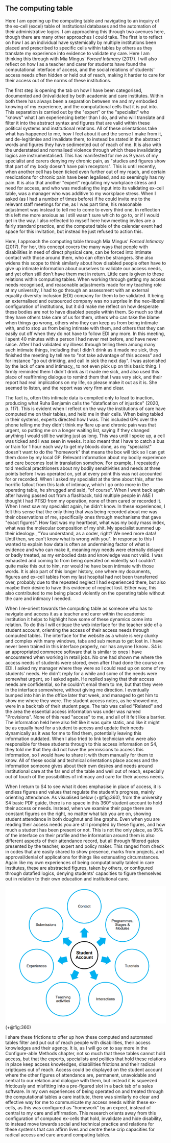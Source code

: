 ## The computing table

Here I am opening up the computing table and navigating to an inquiry of the ex-cell (excel) table of institutional databases and the automation of their administrative logics. I am approaching this through two avenues here, though there are many other approaches I could take. The first is to reflect on how I as an individual have systemically by multiple institutions been placed and prescribed to specific cells within tables by others as they translate my experience into evidence to validate my care. Here I am thinking this through with Mia Mingus' *Forced Intimacy* (2017). I will also reflect on how I as a teacher and carer for students have found the computational interface of access, and the social relations of students' access needs often hidden or held out of reach, making it harder to care for their access out of the norms of these institutions.

The first step is opening the tab on how I have been categorised, documented and (in)validated by both academic and care institutes. Within both there has always been a separation between me and my embodied knowing of my experience, and the computational cells that it is put into. This separation is carried out by the "expert" or the "specialist" who "knows" what I am experiencing better than I do, and who will translate and filter it into the abstract syntax and figures that are valid within these political systems and institutional relations. All of these orientations take what has happened to me, how I feel about it and the sense I make from it, and de-legitimise and invalidate them, to instead be stated in the abstract words and figures they have sedimented out of reach of me. It is also with the understated and normalised violence through which these invalidating logics are instrumentalised. This has manifested for me as 9 years of my specialist and carers denying my chronic pain, as "studies and figures show that part of my body doesn't have pain receptors". This is until recently, when another cell has been ticked even further out of my reach, and certain medications for chronic pain have been legalised, and so seemingly has my pain. It is also that another "expert" regulating my workplace stress and need for access, and who was mediating the input into its validating ex-cell table, was a manager who was additive to my workplace stress. When I asked (as I had a number of times before) if he could invite me to the relevant staff meetings for me, as I was part time, his reasonable adjustment was instead to tell me to come to every third one. In reflection this left me more anxious as I still wasn't sure which to go to, or if I would get in the way. I also reflected to myself here how meeting invites are a fairly standard practice, and the computed table of the calendar event had space for this invitation, but instead he just refused to action this.

Here, I approach the computing table through Mia Mingus' *Forced Intimacy* (2017). For her, this concept covers the many ways that people with disabilities in need of direct physical care, can be forced into intimate contact with those around them, who can often be strangers. She also widens this scope to think similarly about how disabled people often have to give up intimate information about ourselves to validate our access needs, and yet often still don't have them met in return. Little care is given to these relations within computing tables. When working through getting my access needs recognised, and reasonable adjustments made for my teaching role at my university, I had to go through an assessment with an external equality diversity inclusion (EDI) company for them to be validated. It being an externalised and outsourced company was no surprise in the neo-liberal configuration of institutions, but it did make me reflect on how desperate these bodies are not to have disabled people within them. So much so that they have others take care of us for them, others who can take the blame when things go wrong, others who they can keep us from being intimate with, and to stop us from being intimate with them, and others that they can easily cut off when they do not have to follow EDI any more. In this meeting, I spent 40 minutes with a person I had never met before, and have never since. After I had validated my illness through telling them among many such intimate things, including that I didn't drink as it made me sick, they finished the meeting by tell me to "not take advantage of this access" and for instance "go out drinking, and call in sick the next day". I was astonished by the lack of care and intimacy,, to not even pick up on this basic thing. I firmly reminded them I didn't drink as it made me sick, and also used this place of reaffirming dialogue to remind them that I was very sick, and their report had real implications on my life, so please make it out as it is. She seemed to listen, and the report was very firm and clear.

The fact is, often this intimate data is compiled only to lead to inaction, producing what Ruha Benjamin calls the "datafication of injustice" (2020, p. 117). This is evident when I reflect on the way the institutions of care have computed me on their tables, and held me in their cells. When being tabled in their systems, experts directed how I was. This included GPs over the phone telling me they didn't think my flare up and chronic pain was that urgent, so putting me on a longer waiting list, saying if they changed anything I would still be waiting just as long. This was until I spoke up, a cell was ticked and I was seen in weeks. It also meant that I have to catch a bus or train for 1 hour each way to get my bloods done, as my "specialist" doesn't want to do the "homework" that means the box will tick so I can get them done by my local GP. Relevant information about my bodily experience and care becomes lost in translation somehow. For example, I repeatedly told medical practitioners about my bodily sensitivities and needs at three points before I was operated on, yet at every point this was not accounted for or recorded. When I asked my specialist at the time about this, after the horrific fallout from this lack of intimacy, which I go onto more in the operating table, he shrugged and said, "of course". When I went back again after having passed out from a flashback, told multiple people in A&E I thought I had PTSD from my operation, none of them cared or recorded it. When I next saw my specialist again, he didn't know. In these experiences, I felt this sense that the only thing that was being recorded about me was their observations of me, specifically ones through mechanisms that gave "exact figures". How fast was my heartbeat, what was my body mass index, what was the molecular composition of my shit. My specialist summed up their ideology:, "You understand, as a coder, right? We need more data! Until then, we can't know what is wrong with you". In response to this I wanted to explain how data is often an undermining factor of what is evidence and who can make it, meaning myy needs were eternally delayed or badly treated, as my embodied data and knowledge was not valid. I was exhausted and coming to from being operated on violently so I couldn't quite make this out to him, nor would he have been intimate with those words. It is also part of this longer history, one where my documents, figures and ex-cell tables from my last hospital had not been transferred over, probably due to the repeated neglect I had experienced there, but also maybe their desire to have this evidence of neglect lost. Either way, this also contributed to me being placed violently on the operating table without the care and intimacy I needed.

When I re-orient towards the computing table as someone who has to navigate and access it as a teacher and carer within the academic institution it helps to highlight how some of these dynamics come into relation. To do this I will critique the web interface for the teacher side of a student account, orienting the access of their access needs through computed tables. The interface for the website as a whole is very clunky and complex with many windows, tabs and sub menus to get lost in. I have never been trained in this interface properly, nor has anyone I know.. S4 is an appropriated commerce software that is similar to ones I have encountered when working in retail jobs. No one had shown me where the access needs of students were stored, even after I had done the course on EDI. I asked my manager where they were so I could read up on some of my students' needs. He didn't reply for a while and some of the needs were somewhat urgent, so I asked again. He replied saying that their access needs are confidential, so he couldn't email them to me, but that they were in the interface somewhere, without giving me direction. I eventually bumped into him in the office later that week, and managed to get him to show me where they were. The student access notes, as he showed me, were in a back tab of their student page. The tab was called "Related" and the area the essential access information was under was named "Provisions". None of this read "access" to me, and all of it felt like a barrier. The information held here also felt like it was quite static, and like it might be as equally hard for a student to access and update their needs dynamically as it was for me to find them, potentially leaving this information outdated. When I also tried to link technician who were also responsible for these students through to this access information on S4, they told me that they did not have the permissions to access this information, so I would have to share it with them manually for them to know. All of these social and technical orientations place access and the information someone gives about their own desires and needs around institutional care at the far end of the table and well out of reach, especially out of touch of the possibilities of intimacy and care for their access needs.

When I return to S4 to see what it does emphasise in place of access, it is endless figures and values that regulate the student's progress, mainly orienting attendance. As visualised below (+@fig:360), from the university S4 basic PDF guide, there is no space in this 360° student account to hold their access or needs. Instead, when we examine their page there are constant figures on the right, no matter what tab you are on, showing student attendance in both doughnut and line graphs. Even when you are reading their access needs you are still prompted by these figures, and how much a student has been present or not. This is not the only place, as 95% of the interface on their profile and the information around them is also different aspects of their attendance record, but all through filtered gates presented by the teacher, expert and policy maker. This ranged from check in codes that are easily shared to show presence, marks from projects, and approval/denial of applications for things like extenuating circumstances. Again like my own experiences of being computationally tabled in care institutes, these are abstracted figures, taken by others, or configured through datafied logics, denying students' capacities to figure themselves out in relation to their own education and institutional care.

![Figure 1: S4 student account visualisation.](media/image1.png)(+@fig:360)

I share these frictions to offer up how these computed and automated tables filter and put out of reach people with disabilities, their access knowledges and their agency. It is, as I will go on to say more in the Configure-able Methods chapter, not so much that these tables cannot hold access, but that the experts, specialists and politics that hold these relations in place keep access knowledges, disabilities frictions and their radical criptiques out of reach. Access could be displayed on the student account where the other figures of attendance are, permanent, unavoidable and central to our relation and dialogue with them, but instead it is squeezed frictiously and misfitting into a pre-figured slot in a back tab of a sales software. In my own experiences of being operated on and treated through the computational tables a care institute, there was similarly no clear and effective way for me to communicate my access needs within these ex-cells, as this was configured as "homework" by an expect, instead of central to my care and affirmation. This research orients away from this configuration of computed ex-cells that hold, invalidate and hide disability, to instead move towards social and technical practice and relations for these systems that can affirm lives and centre these crip capacities for radical access and care around computing tables.

